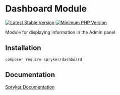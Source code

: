 # Dashboard Module
[![Latest Stable Version](https://poser.pugx.org/spryker/dashboard/v/stable.svg)](https://packagist.org/packages/spryker/dashboard)
[![Minimum PHP Version](https://img.shields.io/badge/php-%3E%3D%207.3-8892BF.svg)](https://php.net/)

Module for displaying information in the Admin panel

## Installation

```
composer require spryker/dashboard
```

## Documentation

[Spryker Documentation](https://academy.spryker.com/developing_with_spryker/module_guide/modules.html)
